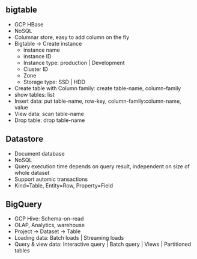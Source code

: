 ## bigtable
* GCP HBase
* NoSQL
* Columnar store, easy to add column on the fly
* Bigtable -> Create instance
  * instance name
  * instance ID
  * Instance type: production | Development
  * Cluster ID
  * Zone
  * Storage type: SSD | HDD
* Create table with Column family: create table-name, column-family
* show tables: list
* Insert data: put table-name, row-key, column-family:column-name, value
* View data: scan table-name
* Drop table: drop table-name

## Datastore
* Document database
* NoSQL
* Query execution time depends on query result, independent on size of whole dataset
* Support automic transactions
* Kind=Table, Entity=Row, Property=Field

## BigQuery
* GCP Hive: Schema-on-read
* OLAP, Analytics, warehouse
* Project -> Dataset -> Table
* Loading data: Batch loads | Streaming loads
* Query & view data: Interactive query | Batch query | Views | Partitioned tables
